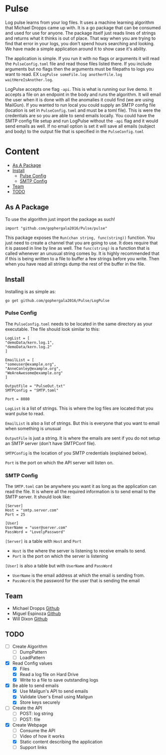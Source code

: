 # Pulse
Log pulse learns from your log files. It uses a machine learning algorithm that Michael Dropps came up with. It is a go package that can be consumed and used for use for anyone. The package itself just reads lines of strings and returns what it thinks is out of place. That way when you are trying to find that error in your logs, you don't spend hours searching and looking. We have made a simple application around it to show case it's ability.

The application is simple. If you run it with no flags or arguments it will read the `PulseConfig.toml` file and read those files listed there. If you include arguments but no flags then the arguments must be filepaths to logs you want to read. EX `LogPulse someFile.log anotherFile.log waitHereIsAnother.log`.

LogPulse accepts one flag `-api`. This is what is running our live demo. It accepts a file on an endpoint in the body and runs the algorithm. It will email the user when it is done with all the anomalies it could find (we are using MailGun). If you wanted to run local you could supply an SMTP config file (location is set in `PulseConfig.toml` and must be a toml file). This is were the credentials are so you are able to send emails locally. You could have the SMTP config file setup and run LogPulse without the `-api` flag and it would send emails as well. If no email option is set it will save all emails (subject and body) to the output file that is specified in the `PulseConfig.toml`

# Content
- [As A Package](#as-a-package)
- [Install](#install)
  - [Pulse Config](#pulse-config)
  - [SMTP Config](#smtp-config)
- [Team](#team)
- [TODO](#todo)

## As A Package
To use the algorithm just import the package as such!

`import "github.com/gophergala2016/Pulse/pulse"`

This package exposes the `Run(chan string, func(string))` function. You just need to create a channel that you are going to use. It does require that it is passed in line by line as well. The `func(string)` is a function that is called whenever an unusual string comes by. It is highly recommended that if this is being written to a file to buffer a few strings before you write. Then when you have read all strings dump the rest of the buffer in the file.

## Install
Installing is as simple as:

`go get github.com/gophergala2016/Pulse/LogPulse`

### Pulse Config
The `PulseConfig.toml` needs to be located in the same directory as your executable. The file should look similar to this:
```
LogList = [
"demoData/kern.log.1",
"demoData/kern.log.2"
]

EmailList = [
"someuser@example.org",
"AnneConley@example.org",
"WeAreAwesome@example.org"
]

OutputFile = "PulseOut.txt"
SMTPConfig = "SMTP.toml"

Port = 8080
```
`LogList` is a list of strings. This is where the log files are located that you want pulse to read.


`EmailList` is also a list of strings. But this is everyone that you want to email when something is unusual

`OutputFile` is just a string. It is where the emails are sent if you do not setup an SMTP server (don't have SMTPConf file).

`SMTPConfig` is the location of you SMTP credentials (explained below).

`Port` is the port on which the API server will listen on.

### SMTP Config
The `SMTP.toml` can be anywhere you want it as long as the application can read the file. It is where all the required information is to send email to the SMTP server. It should look like:
```
[Server]
Host = "smtp.server.com"
Port = 25

[User]
UserName = "user@server.com"
PassWord = "LovelyPassword"
```
`[Server]` is a table with `Host` and `Port`
- `Host` is the where the server is listening to receive emails to send.
- `Port` is the port on which the server is listening

`[User]` is also a table but with `UserName` and `PassWord`
- `UserName` is the email address at which the email is sending from.
- `PassWord` is the password for the user that is sending the email

## Team
- Michael Dropps [Github](https://github.com/michaeldropps)
- Miguel Espinoza [Github](https://github.com/miguelespinoza)
- Will Dixon [Github](https://github.com/dixonwille)

## TODO
- [ ] Create Algorithm
  - [ ] DumpPattern
  - [ ] LoadPattern
- [x] Read Config values
  - [x] Files
  - [x] Read a log file on Hard Drive
  - [x] Write to a file to save outstanding logs
- [x] Be able to send emails
  - [x] Use Mailgun's API to send emails
  - [x] Validate User's Email using Mailgun
  - [x] Store keys securely
- [ ] Create the API
  - [ ] POST: log string
  - [ ] POST: file
- [x] Create Webpage
  - [ ] Consume the API
  - [ ] Video of how it works
  - [x] Static content describing the application
  - [ ] Support links
